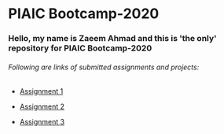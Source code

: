 # PIAIC Bootcamp-2020

### Hello, my name is Zaeem Ahmad and this is 'the only' repository for PIAIC Bootcamp-2020

###### Following are links of submitted assignments and projects:

*  <a href="http://zaeem-testing.surge.sh/">Assignment 1</a>

*  <a href="http://zaeem_assignment-2.surge.sh/">Assignment 2</a>

*  <a href="http://zaeem_assignment-3surge.sh/">Assignment 3</a>


